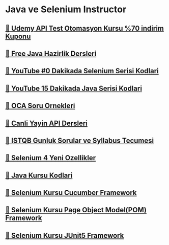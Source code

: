 <h1>Java ve Selenium Instructor</h1>

<!--![snake gif](https://github.com/bulutluoz/Java-fall-2021/blob/output/github-contribution-grid-snake.gif)-->

<h2><a href="https://www.udemy.com/course/api-testing-abulutluoz/?couponCode=BULUTLUOZ_SUBAT2025" >🧿 Udemy API Test Otomasyon Kursu %70 indirim Kuponu </a> </h2>

<h2><a href="https://github.com/bulutluoz/Free-Java-Dersleri" >🧿 Free Java Hazirlik Dersleri </a> </h2>

<h2><a href="https://github.com/bulutluoz/30-dakikada-Selenium-Serisi" >🧿 YouTube #0 Dakikada Selenium Serisi Kodlari </a> </h2>

<h2><a href="https://github.com/bulutluoz/15-dakikada-Java-Serisi" >🧿 YouTube 15 Dakikada Java Serisi Kodlari </a> </h2>

<h2><a href="https://github.com/bulutluoz/OCA-Sorular" >🧿 OCA Soru Ornekleri </a> </h2>

<h2><a href="https://github.com/bulutluoz/Canli-Yayin-API-dersleri" >🧿 Canli Yayin API Dersleri  </a> </h2>

<h2><a href="https://github.com/bulutluoz/ISTQB-2022-gunluk-sorular" >🧿 ISTQB Gunluk Sorular ve Syllabus Tecumesi</a> </h2>

<h2><a href="https://github.com/bulutluoz/Selenium_4-Yenilikler" >🧿 Selenium 4 Yeni Ozellikler</a> </h2>

<h2><a href="https://github.com/bulutluoz/Team145_Java_Summer2024.git" >🧿 Java Kursu Kodlari</a> </h2>

<h2><a href="https://github.com/bulutluoz/Team145_Cucumber_Winter2024.git" >🧿 Selenium Kursu Cucumber Framework</a> </h2>

<h2><a href="https://github.com/bulutluoz/Team145_TestNG_POM_Winter2024.git" >🧿 Selenium Kursu Page Object Model(POM) Framework</a> </h2>

<h2><a href="https://github.com/bulutluoz/Team145_JUnit_Fall2024.git" >🧿 Selenium Kursu JUnit5 Framework</a> </h2>


